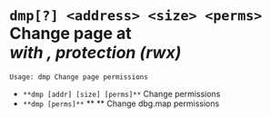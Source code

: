 <!-- TITLE: dmp -->

#  **`dmp[?] <address> <size> <perms>`** Change page at <address> with <size>, protection <perms> (rwx)


```text
Usage: dmp Change page permissions
```


- `**dmp [addr] [size] [perms]**` Change permissions
- `**dmp [perms]**` ** ** Change dbg.map permissions
